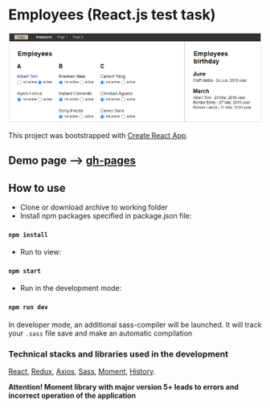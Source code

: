 # Employees (React.js test task)

![](src/assets/img/scr-15-05-2021-emploees-4.png "emploees page")

This project was bootstrapped with [Create React App](https://github.com/facebook/create-react-app).

## Demo page --> [gh-pages](https://kuzmich100km.github.io/employees/#/employees)

## How to use

- Сlone or download archive to working folder
- Install npm packages specified in package.json file:

#### `npm install`

- Run to view:

#### `npm start`

- Run in the development mode:

#### `npm run dev`

In developer mode, an additional sass-compiler will be launched. It will track your `.sass` file save and make an
automatic compilation

### Technical stacks and libraries used in the development

[React](https://www.npmjs.com/package/react), [Redux](https://www.npmjs.com/package/redux),
[Axios](https://www.npmjs.com/package/axios), [Sass](https://www.npmjs.com/package/node-sass),
[Moment](https://www.npmjs.com/package/moment), [History](https://www.npmjs.com/package/history).

**Attention! Moment library with major version 5+ leads to errors and incorrect operation of the application**
